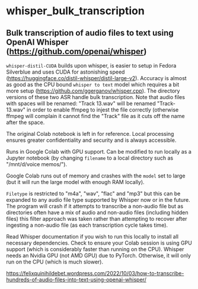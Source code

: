 # whisper_bulk_transcription
## Bulk transcription of audio files to text using OpenAI Whisper (https://github.com/openai/whisper)

`whisper-distil-CUDA` builds upon whisper, is easier to setup in Fedora Silverblue and uses CUDA for astonishing speed (https://huggingface.co/distil-whisper/distil-large-v2). Accuracy is almost as good as the CPU bound `whisper to text` model which requires a bit more setup (https://github.com/ggerganov/whisper.cpp). The directory versions of these two ASR handle bulk transcription. Note that audio files with spaces will be renamed: "Track 13.wav" will be renamed "Track-13.wav" in order to enable ffmpeg to injest the file correctly (otherwise ffmpeg will complain it cannot find the "Track" file as it cuts off the name after the space.

The original Colab notebook is left in for reference. Local processing ensures greater confidentiality and security and is always accessible.

Runs in Google Colab with GPU support. Can be modified to run locally as a Jupyter notebook (by changing `filename` to a local directory such as "/mnt/d/voice memos/"). 

Google Colab runs out of memory and crashes with the `model` set to large (but it will run the large model with enough RAM locally).

`Filetype` is restricted to "m4a", "wav", "flac" and "mp3" but this can be expanded to any audio file type supported by Whisper now or in the future. The program will crash if it attempts to transcribe a non-audio file but as directories often have a mix of audio and non-audio files (including hidden files) this filter approach was taken rather than attempting to recover after ingesting a non-audio file (as each transcription cycle takes time).

Read Whisper documentation if you wish to run this locally to install all necessary dependencies. Check to ensure your Colab session is using GPU support (which is considerably faster than running on the CPU). Whisper needs an Nvidia GPU (not AMD GPU) due to PyTorch. Otherwise, it will only run on the CPU (which is much slower).

https://felixquinihildebet.wordpress.com/2022/10/03/how-to-transcribe-hundreds-of-audio-files-into-text-using-openai-whisper/
